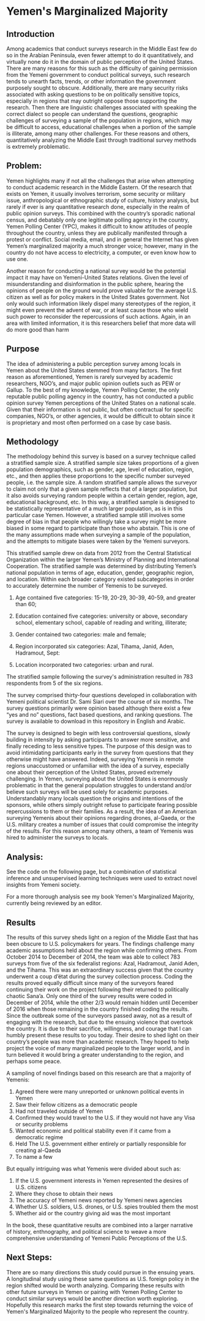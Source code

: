 # Yemen's Marginalized Majority 

## Introduction
Among academics that conduct surveys research in the Middle East few do so in the Arabian Peninsula, even fewer attempt to do it quantitatively, and virtually none do it in the domain of public perception of the United States.  There are many reasons for this such as the difficulty of gaining permission from the Yemeni government to conduct political surveys, such research tends to unearth facts, trends, or other information the government purposely sought to obscure.  Additionally, there are many security risks associated with asking questions to be on politically sensitive topics, especially in regions that may outright oppose those supporting the research.  Then there are linguistic challenges associated with speaking the correct dialect so people can understand the questions, geographic challenges of surveying a sample of the population in regions, which may be difficult to access, educational challenges when a portion of the sample is illiterate, among many other challenges. For these reasons and others, quantitatively analyzing the Middle East through traditional survey methods is extremely problematic.

## Problem:
Yemen highlights many if not all the challenges that arise when attempting to conduct academic research in the Middle Eastern.  Of the research that exists on Yemen, it usually involves terrorism, some security or military issue, anthropological or ethnographic study of culture, history analysis, but rarely if ever is any quantitative research done, especially in the realm of public opinion surveys.  This combined with the country’s sporadic national census, and debatably only one legitimate polling agency in the country, Yemen Polling Center (YPC), makes it difficult to know attitudes of people throughout the country, unless they are publically manifested through a protest or conflict.  Social media, email, and in general the Internet has given Yemen’s marginalized majority a much stronger voice; however, many in the country do not have access to electricity, a computer, or even know how to use one.  

Another reason for conducting a national survey would be the potential impact it may have on Yemeni-United States relations.  Given the level of misunderstanding and disinformation in the public sphere, hearing the opinions of people on the ground would prove valuable for the average U.S. citizen as well as for policy makers in the United States government.  Not only would such information likely dispel many stereotypes of the region, it might even prevent the advent of war, or at least cause those who wield such power to reconsider the repercussions of such actions.  Again, in an area with limited information, it is this researchers belief that more data will do more good than harm

## Purpose
The idea of administering a public perception survey among locals in Yemen about the United States stemmed from many factors.  The first reason as aforementioned, Yemen is rarely surveyed by academic researchers, NGO’s, and major public opinion outlets such as PEW or Gallup.  To the best of my knowledge, Yemen Polling Center, the only reputable public polling agency in the country, has not conducted a public opinion survey Yemen perceptions of the United States on a national scale.  Given that their information is not public, but often contractual for specific companies, NGO’s, or other agencies, it would be difficult to obtain since it is proprietary and most often performed on a case by case basis. 

## Methodology
The methodology behind this survey is based on a survey technique called a stratified sample size.  A stratified sample size takes proportions of a given population demographics, such as gender, age, level of education, region, etc., and then applies these proportions to the specific number surveyed people, i.e. the sample size.  A random stratified sample allows the surveyor to claim not only that a given sample reflects that of a larger population, but it also avoids surveying random people within a certain gender, region, age, educational background, etc.  In this way, a stratified sample is designed to be statistically representative of a much larger population, as is in this particular case Yemen.  However, a stratified sample still involves some degree of bias in that people who willingly take a survey might be more biased in some regard to participate than those who abstain.  This is one of the many assumptions made when surveying a sample of the population, and the attempts to mitigate biases were taken by the Yemeni surveyors. 

This stratified sample drew on data from 2012 from the Central Statistical Organization within the larger Yemen’s Ministry of Planning and International Cooperation.   The stratified sample was determined by distributing Yemen’s national population in terms of age, education, gender, geographic region, and location.  Within each broader category existed subcategories in order to accurately determine the number of Yemenis to be surveyed.  

1. Age contained five categories: 15-19, 20-29, 30-39, 40-59, and greater than 60; 

2. Education contained five categories: university or above, secondary school, elementary school, capable of reading and writing, illiterate; 

3. Gender contained two categories: male and female; 

4. Region incorporated six categories: Azal, Tihama, Janid, Aden, Hadramout, Sept: 

5. Location incorporated two categories: urban and rural. 

The stratified sample following the survey's administration resulted in 783 respondents from 5 of the six regions. 

The survey comprised thirty-four questions  developed in collaboration with Yemeni political scientist Dr. Sami Siari over the course of six months.  The survey questions primarily were opinion based although there exist a few “yes and no” questions, fact based questions, and ranking questions.  The survey is available to download in this repository in English and Arabic.

The survey is designed to begin with less controversial questions, slowly building in intensity by asking participants to answer more sensitive, and finally receding to less sensitive types.  The purpose of this design was to avoid intimidating participants early in the survey from questions that they otherwise might have answered.  Indeed, surveying Yemenis in remote regions unaccustomed or unfamiliar with the idea of a survey, especially one about their perception of the United States, proved extremely challenging.  In Yemen, surveying about the United States is enormously problematic in that the general population struggles to understand and/or believe such surveys will be used solely for academic purposes.  Understandably many locals question the origins and intentions of the sponsors, while others simply outright refuse to participate fearing possible repercussions to them or their families.  As a result, the idea of an American surveying Yemenis about their opinions regarding drones, al-Qaeda, or the U.S. military creates a number of issues that could compromise the integrity of the results.  For this reason among many others, a team of Yemenis was hired to administer the surveys to locals. 

## Analysis:
See the code on the following page, but a combination of statistical inference and unsupervised learning techniques were used to extract novel insights from Yemeni society.

For a more thorough analysis see my book Yemen's Marginalized Majority, currently being reviewed by an editor.

## Results 
The results of this survey sheds light on a region of the Middle East that has been obscure to U.S. policymakers for years.  The findings challenge many academic assumptions held about the region while confirming others. From October 2014 to December of 2014, the team was able to collect 783 surveys from five of the six federalist regions: Azal, Hadramout, Janid Aden, and the Tihama.   This was an extraordinary success given that the country underwent a coup d’état during the survey collection process.  Coding the results proved equally difficult since many of the surveyors feared continuing their work on the project following their returned to politically chaotic Sana’a.  Only one third of the survey results were coded in December of 2014, while the other 2/3 would remain hidden until December of 2016 when those remaining in the country finished coding the results.   Since the outbreak some of the surveyors passed away, not as a result of engaging with the research, but due to the ensuing violence that overtook the country.  It is due to their sacrifice, willingness, and courage that I can humbly present these results to you today.  Their desire to shed light on their country’s people was more than academic research.  They hoped to help project the voice of many marginalized people to the larger world, and in turn believed it would bring a greater understanding to the region, and perhaps some peace. 

A sampling of novel findings based on this research are that a majority of Yemenis:

1. Agreed there were many unreported or unknown political events in Yemen
2. Saw their fellow citizens as a democratic people
3. Had not traveled outside of Yemen
4. Confirmed they would travel to the U.S. if they would not have any Visa or security problems
5. Wanted economic and political stability even if it came from a democratic regime
6. Held The U.S. government either entirely or partially responsible for creating al-Qaeda 
7. To name a few

But equally intriguing was what Yemenis were divided about such as:
1. If the U.S. government interests in Yemen represented the desires of U.S. citizens
2. Where they chose to obtain their news
3. The accuracy of Yemeni news reported by Yemeni news agencies 
4. Whether U.S. soldiers, U.S. drones, or U.S. spies troubled them the most 
5. Whether aid or the country giving aid was the most important 

In the book, these quantitative results are combined into a larger narrative of history, enthnography, and political science to weave a more comprehensive understanding of Yemeni Public Perceptions of the U.S. 

## Next Steps:
There are so many directions this study could pursue in the ensuing years.  A longitudinal study using these same questions as U.S. foreign policy in the region shifted would be worth analyzing.  Comparing these results with other future surveys in Yemen or pairing with Yemen Polling Center to conduct similar surveys would be another direction worth exploring.  Hopefully this research marks the first step towards returning the voice of Yemen's Marginalized Majority to the people who represent the country.
